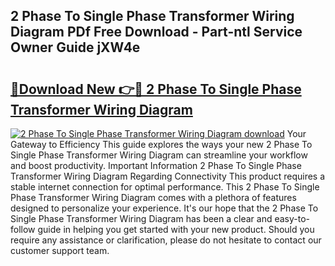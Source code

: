## 2 Phase To Single Phase Transformer Wiring Diagram PDf Free Download - Part-ntl Service Owner Guide jXW4e

# <h2><a href="http://dfo0wm.blite.top/?on=2+Phase+To+Single+Phase+Transformer+Wiring+Diagram">🔗Download New 👉🔴 2 Phase To Single Phase Transformer Wiring Diagram</a></h2>

[![2 Phase To Single Phase Transformer Wiring Diagram download](https://i.imgur.com/lujVjoI.png)](http://dfo0wm.blite.top/?on=2+Phase+To+Single+Phase+Transformer+Wiring+Diagram)
Your Gateway to Efficiency This guide explores the ways your new 2 Phase To Single Phase Transformer Wiring Diagram can streamline your workflow and boost productivity. Important Information 2 Phase To Single Phase Transformer Wiring Diagram Regarding Connectivity This product requires a stable internet connection for optimal performance. This 2 Phase To Single Phase Transformer Wiring Diagram comes with a plethora of features designed to personalize your experience. It's our hope that the 2 Phase To Single Phase Transformer Wiring Diagram has been a clear and easy-to-follow guide in helping you get started with your new product. Should you require any assistance or clarification, please do not hesitate to contact our customer support team.

